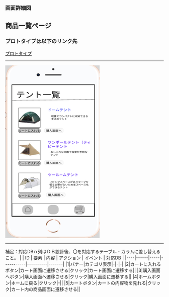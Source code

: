 ### 画面詳細図
## 商品一覧ページ
### プロトタイプは以下のリンク先
[プロトタイプ](https://www.figma.com/file/FeymzbmYI4WIfwOm9OyjkJ/Untitled?node-id=1%3A2)
*****
<img src="https://github.com/aso2001362/2021sys-design/blob/main/md/img/goods_view.png?raw=true" width="300" height="550">

*****
補足：対応DBｎ列はＤＢ設計後、〇を対応するテーブル・カラムに差し替えること。
|
| ID | 要素 | 内容 | アクション | イベント | 対応DB |
|----|------|-----|-----------|----------|-------|
|1|バナー|カテゴリ表示|-|-|-|
|2|カートに入れるボタン|カート画面に遷移させる|クリック|カート画面に遷移する||
|3|購入画面へボタン|購入画面へ遷移させる|クリック|購入画面に遷移する||
|4|ホームボタン|ホームに戻る|クリック|-||
|5|カートボタン|カートの内容物を見れる|クリック|カート内の商品画面に遷移させる||

